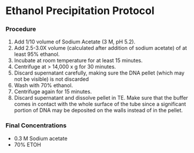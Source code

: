 # Ethanol Precipitation Protocol

### Procedure
1. Add 1/10 volume of Sodium Acetate (3 M, pH 5.2).
2. Add 2.5-3.0X volume (calculated after addition of sodium acetate) of at least 95% ethanol.
3. Incubate at room temperature for at least 15 minutes.
4. Centrifuge at > 14,000 x g for 30 minutes.
5. Discard supernatant carefully, making sure the DNA pellet (which may not be visible) is not discarded
6. Wash with 70% ethanol.
7. Centrifuge again for 15 minutes.
8. Discard supernatant and dissolve pellet in TE. Make sure that the buffer comes in contact with the
whole surface of the tube since a significant portion of DNA may be deposited on the walls instead of in
the pellet.

### Final Concentrations
- 0.3 M Sodium acetate
- 70% ETOH


<!-- Comments: time and speed are the biggest factors for DNA recovery. Don't worry about temperature despite what many protocols call for. -->
